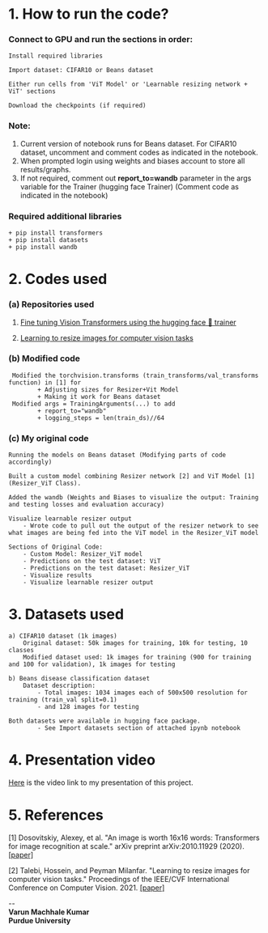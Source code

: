 # 1. How to run the code?
 ### Connect to GPU and run the sections in order:
   	Install required libraries
	
	Import dataset: CIFAR10 or Beans dataset
	
	Either run cells from 'ViT Model' or 'Learnable resizing network + ViT' sections
 	
	Download the checkpoints (if required)
	
   ### Note:  
   1. Current version of notebook runs for Beans dataset. For CIFAR10 dataset, uncomment and comment codes as indicated in the notebook.  
   2. When prompted login using weights and biases account to store all results/graphs.   
   3. If not required, comment out **report_to=wandb** parameter in the args variable for the Trainer (hugging face Trainer) (Comment code as indicated in the notebook)
   ### Required additional libraries
	+ pip install transformers
	+ pip install datasets
	+ pip install wandb

# 2. Codes used

  ### (a) Repositories used 
	
1. [Fine tuning Vision Transformers using the hugging face 🤗 trainer](https://github.com/NielsRogge/Transformers-Tutorials/blob/master/VisionTransformer/Fine_tuning_the_Vision_Transformer_on_CIFAR_10_with_the_🤗_Trainer.ipynb)
	
2. [Learning to resize images for computer vision tasks](https://github.com/yundaehyuck/Learning-to-resize-images-for-computer-vision-tasks/blob/main/resizing_network.ipynb)
  
  ### (b) Modified code

	 Modified the torchvision.transforms (train_transforms/val_transforms function) in [1] for
			+ Adjusting sizes for Resizer+Vit Model
			+ Making it work for Beans dataset
	 Modified args = TrainingArguments(...) to add
			+ report_to="wandb"
			+ logging_steps = len(train_ds)//64

  ### (c) My original code
	 
 	Running the models on Beans dataset (Modifying parts of code accordingly)
	
	Built a custom model combining Resizer network [2] and ViT Model [1] (Resizer_ViT Class).
	
	Added the wandb (Weights and Biases to visualize the output: Training and testing losses and evaluation accuracy)
	
	Visualize learnable resizer output
	 	- Wrote code to pull out the output of the resizer network to see what images are being fed into the ViT model in the Resizer_ViT model

	Sections of Original Code:
		- Custom Model: Resizer_ViT model
		- Predictions on the test dataset: ViT
		- Predictions on the test dataset: Resizer_ViT
		- Visualize results
		- Visualize learnable resizer output
# 3. Datasets used

	a) CIFAR10 dataset (1k images)
		Original dataset: 50k images for training, 10k for testing, 10 classes
		Modified dataset used: 1k images for training (900 for training and 100 for validation), 1k images for testing
	
	b) Beans disease classification dataset
		Dataset description:
			- Total images: 1034 images each of 500x500 resolution for training (train_val split=0.1) 
			- and 128 images for testing

	Both datasets were available in hugging face package.
			- See Import datasets section of attached ipynb notebook
# 4. Presentation video


[Here](https://youtu.be/WLj-Kjk-TYk) is the video link to my presentation of this project.

# 5. References

[1] Dosovitskiy, Alexey, et al. "An image is worth 16x16 words: Transformers for image recognition at scale." arXiv preprint arXiv:2010.11929 (2020). [[paper]](https://arxiv.org/pdf/2010.11929.pdf)

[2] Talebi, Hossein, and Peyman Milanfar. "Learning to resize images for computer vision tasks." Proceedings of the IEEE/CVF International Conference on Computer Vision. 2021. [[paper]](https://arxiv.org/pdf/2103.09950.pdf)


--  
**Varun Machhale Kumar  
Purdue University**
